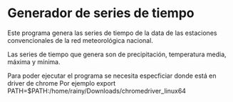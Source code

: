 # Generador de series de tiempo 

Este programa genera las series de tiempo de la data de las estaciones convencionales de la red meteorológica nacional. 

Las series de tiempo que genera son de precipitación, temperatura media, máxima y mínima. 

Para poder ejecutar el programa se necesita especficiar donde está en driver de chrome 
Por ejemplo
    export PATH=$PATH:/home/rainy/Downloads/chromedriver_linux64

